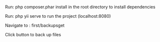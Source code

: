 Run: php composer.phar install in the root directory to install dependencies

Run: php yii serve to run the project (localhost:8080)

Navigate to : first/backupsget

Click button to back up files
